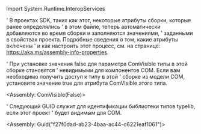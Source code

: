 Import System.Runtime.InteropServices

' В проектах SDK, таких как этот, некоторые атрибуты сборки, которые ранее определялись
' в этом файле, теперь автоматически добавляются во время сборки и заполняются значениями,
' заданными в свойствах проекта. Подробные сведения о том, какие атрибуты включены
' и как настроить этот процесс, см. на странице: https://aka.ms/assembly-info-properties.


' При установке значения false для параметра ComVisible типы в этой сборке становятся
' невидимыми для компонентов COM. Если вам необходимо получить доступ к типу в этой
' сборке из модели COM, установите значение true для атрибута ComVisible этого типа.

<Assembly: ComVisible(False)> 

' Следующий GUID служит для идентификации библиотеки типов typelib, если этот проект
' будет видимым для COM.

<Assembly: Guid("f27f0dad-ab23-4baa-ac44-c6221eaf1061")> 
